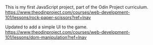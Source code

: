This is my first JavaScript project, part of the Odin Project curriculum.
https://www.theodinproject.com/courses/web-development-101/lessons/rock-paper-scissors?ref=lnav

Updated to add a simple UI to the game.
https://www.theodinproject.com/courses/web-development-101/lessons/dom-manipulation?ref=lnav